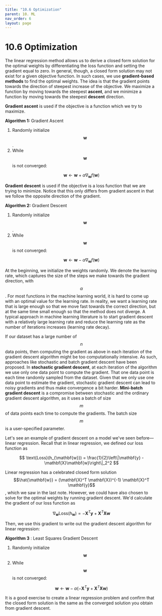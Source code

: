 ```yaml
---
title: "10.6 Optimization"
parent: 10. ML
nav_order: 6
layout: page
---
```


# 10.6 Optimization

The linear regression method allows us to derive a closed form solution for the optimal weights by differentiating the loss function and setting the gradient equal to zero. In general, though, a closed form solution may not exist for a given objective function. In such cases, we use **gradient-based methods** to find the optimal weights. The idea is that the gradient points towards the direction of steepest increase of the objective. We maximize a function by moving towards the steepest **ascent**, and we minimize a function by moving towards the steepest **descent** direction.

**Gradient ascent** is used if the objective is a function which we try to maximize.

**Algorithm 1:** Gradient Ascent
1. Randomly initialize $$\mathbf{w}$$.
2. While $$\mathbf{w}$$ is not converged:

$$
\mathbf{w} \leftarrow \mathbf{w} + \alpha \nabla_{\mathbf{w}} f(\mathbf{w})
$$

**Gradient descent** is used if the objective is a loss function that we are trying to minimize. Notice that this only differs from gradient ascent in that we follow the opposite direction of the gradient.

**Algorithm 2:** Gradient Descent
1. Randomly initialize $$\mathbf{w}$$.
2. While $$\mathbf{w}$$ is not converged:

$$
\mathbf{w} \leftarrow \mathbf{w} - \alpha \nabla_{\mathbf{w}} f(\mathbf{w})
$$

At the beginning, we initialize the weights randomly. We denote the learning rate, which captures the size of the steps we make towards the gradient direction, with $$\alpha$$. For most functions in the machine learning world, it is hard to come up with an optimal value for the learning rate. In reality, we want a learning rate that is large enough so that we move fast towards the correct direction, but at the same time small enough so that the method does not diverge. A typical approach in machine learning literature is to start gradient descent with a relatively large learning rate and reduce the learning rate as the number of iterations increases (learning rate decay).

If our dataset has a large number of $$n$$ data points, then computing the gradient as above in each iteration of the gradient descent algorithm might be too computationally intensive. As such, approaches like stochastic and batch gradient descent have been proposed. In **stochastic gradient descent**, at each iteration of the algorithm we use only one data point to compute the gradient. That one data point is each time randomly sampled from the dataset. Given that we only use one data point to estimate the gradient, stochastic gradient descent can lead to noisy gradients and thus make convergence a bit harder. **Mini-batch gradient descent** is a compromise between stochastic and the ordinary gradient descent algorithm, as it uses a batch of size $$m$$ of data points each time to compute the gradients. The batch size $$m$$ is a user-specified parameter.

Let's see an example of gradient descent on a model we've seen before—linear regression. Recall that in linear regression, we defined our loss function as

$$
    \text{Loss}(h_{\mathbf{w}}) = \frac{1}{2}\left\|\mathbf{y} - \mathbf{X}\mathbf{w}\right\|_2^2
$$

Linear regression has a celebrated closed form solution $$\hat{\mathbf{w}} = (\mathbf{X}^T \mathbf{X})^{-1} \mathbf{X}^T \mathbf{y}$$, which we saw in the last note. However, we could have also chosen to solve for the optimal weights by running gradient descent. We'd calculate the gradient of our loss function as

$$
    \nabla_{\mathbf{w}} \text{Loss}(h_{\mathbf{w}}) = -\mathbf{X}^T \mathbf{y} + \mathbf{X}^T \mathbf{X} \mathbf{w}
$$

Then, we use this gradient to write out the gradient descent algorithm for linear regression:

**Algorithm 3** : Least Squares Gradient Descent
1. Randomly initialize $$\mathbf{w}$$
2. While $$\mathbf{w}$$ is not converged:

$$
\mathbf{w} \leftarrow \mathbf{w} - \alpha (-\mathbf{X}^T \mathbf{y} + \mathbf{X}^T \mathbf{X} \mathbf{w})
$$

It is a good exercise to create a linear regression problem and confirm that the closed form solution is the same as the converged solution you obtain from gradient descent.